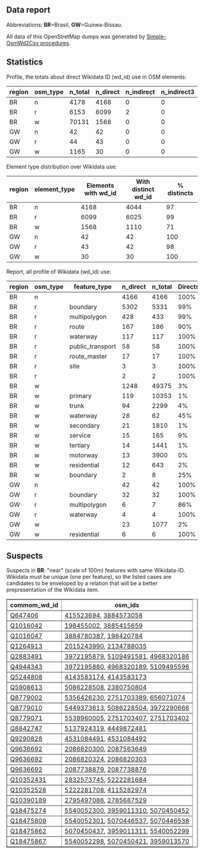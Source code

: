 ## Data report

Abbreviations: **BR**=Brasil, **GW**=Guinea-Bissau.

All data of this OpenStretMap dumps was generated by [Simple-OsmWd2Csv procedures](https://github.com/OSMBrasil/simple-osmWd2csv).

## Statistics

Profile, the totals about direct Wikidata ID (wd_id) use in OSM elements:

region         | osm_type | n_total | n_direct | n_indirect | n_indirect3 | has_wdmembs3 
------------------------|----------|---------|----------|------------|-------------|--------------
 BR | n        |    4178 |     4168 |          0 |           0 |            0
 BR | r        |    6153 |     6099 |          2 |           0 |           17
 BR | w        |   70131 |     1568 |          0 |           0 |            0
 GW | n        |      42 |       42 |          0 |           0 |            0
 GW | r        |      44 |       43 |          0 |           0 |            0
 GW | w        |    1165 |       30 |          0 |           0 |            0



Element type distribution over Wikidata use:

region         | element_type | Elements with wd_id | With distinct wd_id | % distincts 
------------------------|--------------|---------------------|---------------------|-------------
 BR | n            |                4168 |                4044 |          97
 BR | r            |                6099 |                6025 |          99
 BR | w            |                1568 |                1110 |          71
 GW | n            |                  42 |                  42 |         100
 GW | r            |                  43 |                  42 |          98
 GW | w            |                  30 |                  30 |         100


Report, all profile of Wikidata (wd_id) use:

region         | osm_type |   feature_type   | n_direct | n_total | Directs 
------------------------|----------|------------------|----------|---------|---------
 BR | n        |                  |     4166 |    4166 | 100%
 BR | r        | boundary         |     5302 |    5331 | 99%
 BR | r        | multipolygon     |      428 |     433 | 99%
 BR | r        | route            |      167 |     186 | 90%
 BR | r        | waterway         |      117 |     117 | 100%
 BR | r        | public_transport |       58 |      58 | 100%
 BR | r        | route_master     |       17 |      17 | 100%
 BR | r        | site             |        3 |       3 | 100%
 BR | r        |                  |        2 |       2 | 100%
 BR | w        |                  |     1248 |   49375 | 3%
 BR | w        | primary          |      119 |   10353 | 1%
 BR | w        | trunk            |       94 |    2299 | 4%
 BR | w        | waterway         |       28 |      62 | 45%
 BR | w        | secondary        |       21 |    1810 | 1%
 BR | w        | service          |       15 |     165 | 9%
 BR | w        | tertiary         |       14 |    1441 | 1%
 BR | w        | motorway         |       13 |    3900 | 0%
 BR | w        | residential      |       12 |     643 | 2%
 BR | w        | boundary         |        2 |       8 | 25%
 GW | n        |                  |       42 |      42 | 100%
 GW | r        | boundary         |       32 |      32 | 100%
 GW | r        | multipolygon     |        6 |       7 | 86%
 GW | r        | waterway         |        4 |       4 | 100%
 GW | w        |                  |       23 |    1077 | 2%
 GW | w        | residential      |        6 |       6 | 100%

## Suspects

Suspects in **BR**: "near" (scale of 100m) features with same Wikidata-ID. Wikidata must be unique (one per feature), so the listed cases are candidates to be enveloped by a relation that will be a better prepresentation of the Wikidata item. 

<table border="1"><tr><th>commom_wd_id</th><th>osm_ids</th></tr><tr><td><a href="http://wikidata.org/entity/Q647406" target="_black">Q647406</a></td><td><a href="https://www.openstreetmap.org/node/415523694" target="_black">415523694</a>, <a href="https://www.openstreetmap.org/node/3884573058" target="_black">3884573058</a></td></tr><tr><td><a href="http://wikidata.org/entity/Q1016042" target="_black">Q1016042</a></td><td><a href="https://www.openstreetmap.org/node/198455002" target="_black">198455002</a>, <a href="https://www.openstreetmap.org/node/3885415659" target="_black">3885415659</a></td></tr><tr><td><a href="http://wikidata.org/entity/Q1016047" target="_black">Q1016047</a></td><td><a href="https://www.openstreetmap.org/node/3884780387" target="_black">3884780387</a>, <a href="https://www.openstreetmap.org/node/198420784" target="_black">198420784</a></td></tr><tr><td><a href="http://wikidata.org/entity/Q1264913" target="_black">Q1264913</a></td><td><a href="https://www.openstreetmap.org/node/2015243990" target="_black">2015243990</a>, <a href="https://www.openstreetmap.org/node/2134788035" target="_black">2134788035</a></td></tr><tr><td><a href="http://wikidata.org/entity/Q2883491" target="_black">Q2883491</a></td><td><a href="https://www.openstreetmap.org/node/3972195879" target="_black">3972195879</a>, <a href="https://www.openstreetmap.org/node/5109491581" target="_black">5109491581</a>, <a href="https://www.openstreetmap.org/node/4968320186" target="_black">4968320186</a></td></tr><tr><td><a href="http://wikidata.org/entity/Q4944343" target="_black">Q4944343</a></td><td><a href="https://www.openstreetmap.org/node/3972195880" target="_black">3972195880</a>, <a href="https://www.openstreetmap.org/node/4968320189" target="_black">4968320189</a>, <a href="https://www.openstreetmap.org/node/5109495596" target="_black">5109495596</a></td></tr><tr><td><a href="http://wikidata.org/entity/Q5244808" target="_black">Q5244808</a></td><td><a href="https://www.openstreetmap.org/node/4143583174" target="_black">4143583174</a>, <a href="https://www.openstreetmap.org/node/4143583173" target="_black">4143583173</a></td></tr><tr><td><a href="http://wikidata.org/entity/Q5908613" target="_black">Q5908613</a></td><td><a href="https://www.openstreetmap.org/node/5086228508" target="_black">5086228508</a>, <a href="https://www.openstreetmap.org/node/2380750804" target="_black">2380750804</a></td></tr><tr><td><a href="http://wikidata.org/entity/Q8779002" target="_black">Q8779002</a></td><td><a href="https://www.openstreetmap.org/node/5356426230" target="_black">5356426230</a>, <a href="https://www.openstreetmap.org/node/2751703389" target="_black">2751703389</a>, <a href="https://www.openstreetmap.org/node/656071074" target="_black">656071074</a></td></tr><tr><td><a href="http://wikidata.org/entity/Q8779010" target="_black">Q8779010</a></td><td><a href="https://www.openstreetmap.org/node/5449373613" target="_black">5449373613</a>, <a href="https://www.openstreetmap.org/node/5086228504" target="_black">5086228504</a>, <a href="https://www.openstreetmap.org/node/3972290666" target="_black">3972290666</a></td></tr><tr><td><a href="http://wikidata.org/entity/Q8779071" target="_black">Q8779071</a></td><td><a href="https://www.openstreetmap.org/node/5538960005" target="_black">5538960005</a>, <a href="https://www.openstreetmap.org/node/2751703407" target="_black">2751703407</a>, <a href="https://www.openstreetmap.org/node/2751703402" target="_black">2751703402</a></td></tr><tr><td><a href="http://wikidata.org/entity/Q8842747" target="_black">Q8842747</a></td><td><a href="https://www.openstreetmap.org/node/5137924319" target="_black">5137924319</a>, <a href="https://www.openstreetmap.org/node/4449872481" target="_black">4449872481</a></td></tr><tr><td><a href="http://wikidata.org/entity/Q9290828" target="_black">Q9290828</a></td><td><a href="https://www.openstreetmap.org/node/4531084491" target="_black">4531084491</a>, <a href="https://www.openstreetmap.org/node/4531084492" target="_black">4531084492</a></td></tr><tr><td><a href="http://wikidata.org/entity/Q9636692" target="_black">Q9636692</a></td><td><a href="https://www.openstreetmap.org/node/2086820300" target="_black">2086820300</a>, <a href="https://www.openstreetmap.org/node/2087563649" target="_black">2087563649</a></td></tr><tr><td><a href="http://wikidata.org/entity/Q9636692" target="_black">Q9636692</a></td><td><a href="https://www.openstreetmap.org/node/2086820324" target="_black">2086820324</a>, <a href="https://www.openstreetmap.org/node/2086820303" target="_black">2086820303</a></td></tr><tr><td><a href="http://wikidata.org/entity/Q9636692" target="_black">Q9636692</a></td><td><a href="https://www.openstreetmap.org/node/2087738879" target="_black">2087738879</a>, <a href="https://www.openstreetmap.org/node/2087738876" target="_black">2087738876</a></td></tr><tr><td><a href="http://wikidata.org/entity/Q10352431" target="_black">Q10352431</a></td><td><a href="https://www.openstreetmap.org/node/2832573745" target="_black">2832573745</a>, <a href="https://www.openstreetmap.org/node/5222281684" target="_black">5222281684</a></td></tr><tr><td><a href="http://wikidata.org/entity/Q10352528" target="_black">Q10352528</a></td><td><a href="https://www.openstreetmap.org/node/5222281708" target="_black">5222281708</a>, <a href="https://www.openstreetmap.org/node/4115282974" target="_black">4115282974</a></td></tr><tr><td><a href="http://wikidata.org/entity/Q10390189" target="_black">Q10390189</a></td><td><a href="https://www.openstreetmap.org/node/2795497086" target="_black">2795497086</a>, <a href="https://www.openstreetmap.org/node/2785687529" target="_black">2785687529</a></td></tr><tr><td><a href="http://wikidata.org/entity/Q18475274" target="_black">Q18475274</a></td><td><a href="https://www.openstreetmap.org/node/5540052300" target="_black">5540052300</a>, <a href="https://www.openstreetmap.org/node/3959011310" target="_black">3959011310</a>, <a href="https://www.openstreetmap.org/node/5070450452" target="_black">5070450452</a></td></tr><tr><td><a href="http://wikidata.org/entity/Q18475809" target="_black">Q18475809</a></td><td><a href="https://www.openstreetmap.org/node/5540052301" target="_black">5540052301</a>, <a href="https://www.openstreetmap.org/node/5070446537" target="_black">5070446537</a>, <a href="https://www.openstreetmap.org/node/5070446538" target="_black">5070446538</a></td></tr><tr><td><a href="http://wikidata.org/entity/Q18475862" target="_black">Q18475862</a></td><td><a href="https://www.openstreetmap.org/node/5070450437" target="_black">5070450437</a>, <a href="https://www.openstreetmap.org/node/3959011311" target="_black">3959011311</a>, <a href="https://www.openstreetmap.org/node/5540052299" target="_black">5540052299</a></td></tr><tr><td><a href="http://wikidata.org/entity/Q18475867" target="_black">Q18475867</a></td><td><a href="https://www.openstreetmap.org/node/5540052298" target="_black">5540052298</a>, <a href="https://www.openstreetmap.org/node/5070450421" target="_black">5070450421</a>, <a href="https://www.openstreetmap.org/node/3959013570" target="_black">3959013570</a></td></tr></table>
